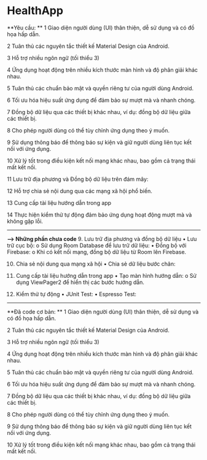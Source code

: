 # HealthApp
**Yêu cầu:	**
1	Giao diện người dùng (UI) thân thiện, dễ sử dụng và có đồ họa hấp dẫn.

2	Tuân thủ các nguyên tắc thiết kế Material Design của Android.

3	Hỗ trợ nhiều ngôn ngữ (tối thiểu 3)

4	Ứng dụng hoạt động trên nhiều kích thước màn hình và độ phân giải khác nhau.

5	Tuân thủ các chuẩn bảo mật và quyền riêng tư của người dùng Android.

6	Tối ưu hóa hiệu suất ứng dụng để đảm bảo sự mượt mà và nhanh chóng.

7	Đồng bộ dữ liệu qua các thiết bị khác nhau, ví dụ: đồng bộ dữ liệu giữa các thiết bị.

8	Cho phép người dùng có thể tùy chỉnh ứng dụng theo ý muốn.

9	Sử dụng thông báo để thông báo sự kiện và giữ người dùng liên tục kết nối với ứng dụng.

10	Xử lý tốt trong điều kiện kết nối mạng khác nhau, bao gồm cả trạng thái mất kết nối.

11	Lưu trữ địa phương và Đồng bộ dữ liệu trên đám mây:

12	Hỗ trợ chia sẻ nội dung qua các mạng xã hội phổ biến.

13	Cung cấp tài liệu hướng dẫn trong app 

14	Thực hiện kiểm thử tự động đảm bảo ứng dụng hoạt động mượt mà và không gặp lỗi.
________________________________________

**--> Những phần chưa code**
9. Lưu trữ địa phương và đồng bộ dữ liệu
•	Lưu trữ cục bộ:
o	Sử dụng Room Database để lưu trữ dữ liệu:
•	Đồng bộ với Firebase:
o	Khi có kết nối mạng, đồng bộ dữ liệu từ Room lên Firebase.

10. Chia sẻ nội dung qua mạng xã hội
•	Chia sẻ dữ liệu bước chân:

11. Cung cấp tài liệu hướng dẫn trong app
•	Tạo màn hình hướng dẫn:
o	Sử dụng ViewPager2 để hiển thị các bước hướng dẫn.

13. Kiểm thử tự động
•	JUnit Test:
•	Espresso Test:
________________________________________
**Đã code cơ bản: **
1	Giao diện người dùng (UI) thân thiện, dễ sử dụng và có đồ họa hấp dẫn.

2	Tuân thủ các nguyên tắc thiết kế Material Design của Android.

3	Hỗ trợ nhiều ngôn ngữ (tối thiểu 3)

4	Ứng dụng hoạt động trên nhiều kích thước màn hình và độ phân giải khác nhau.

5	Tuân thủ các chuẩn bảo mật và quyền riêng tư của người dùng Android.

6	Tối ưu hóa hiệu suất ứng dụng để đảm bảo sự mượt mà và nhanh chóng.

7	Đồng bộ dữ liệu qua các thiết bị khác nhau, ví dụ: đồng bộ dữ liệu giữa các thiết bị.

8	Cho phép người dùng có thể tùy chỉnh ứng dụng theo ý muốn.

9	Sử dụng thông báo để thông báo sự kiện và giữ người dùng liên tục kết nối với ứng dụng.

10	Xử lý tốt trong điều kiện kết nối mạng khác nhau, bao gồm cả trạng thái mất kết nối.

